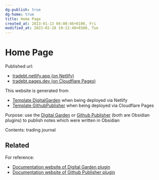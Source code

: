 ```yaml
---
dg-publish: true
dg-home: true
title: Home Page
created_at: 2023-01-13 04:00:46+0100, Fri
modified_at: 2023-02-28 19:12:40+0100, Tue
---
```


# Home Page

Published url: 
- [tradebt.netlify.app (on Netlify)](https://tradebt.netlify.app)
- [tradebt.pages.dev (on Cloudflare Pages)](https://tradebt.pages.dev/)

This website is generated from
- [Template DigitalGarden](https://github.com/oleeskild/digitalgarden) when being deployed via Netlify
- [Template GithubPublisher](https://github.com/ObsidianPublisher/publisher-template-netlify) when being deployed via Cloudflare Pages

Purpose: use the [Digital Garden](https://github.com/oleeskild/obsidian-digital-garden) or [Github Publisher](https://github.com/ObsidianPublisher/obsidian-github-publisher) (both are Obsidian plugins) to publish notes which were written in Obsidian

Contents: trading journal

## Related

For reference:
- [Documentation website of Digital Garden plugin](https://dg-docs.ole.dev)
- [Documentation website of Github Publisher plugin](https://obsidian-publisher.netlify.app/)